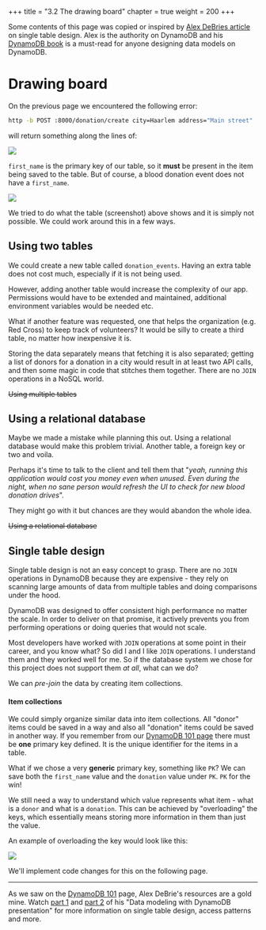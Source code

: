 +++
title = "3.2 The drawing board"
chapter = true
weight = 200
+++

Some contents of this page was copied or inspired by [Alex DeBries article](https://www.alexdebrie.com/posts/dynamodb-single-table/)
on single table design. Alex is the authority on DynamoDB and his [DynamoDB book](https://www.dynamodbbook.com/) is 
a must-read for anyone designing data models on DynamoDB.

# Drawing board

On the previous page we encountered the following error:

```bash
http -b POST :8000/donation/create city=Haarlem address="Main street"
```
will return something along the lines of:

![](/images/code_screenshots/50_200_1.png)

`first_name` is the primary key of our table, so it **must** be present in the item being saved to the table.
But of course, a blood donation event does not have a `first_name`.

![](/images/db_table_1.png)

We tried to do what the table (screenshot) above shows and it is simply not possible. We could work around this in a few ways.

## Using two tables

We could create a new table called `donation_events`. Having an extra table does not cost much, especially if it is
not being used.

However, adding another table would increase the complexity of our app. Permissions would have to be extended and maintained,
additional environment variables would be needed etc.

What if another feature was requested, one that helps the organization (e.g. Red Cross) to keep track of volunteers? It 
would be silly to create a third table, no matter how inexpensive it is.

Storing the data separately means that fetching it is also separated; getting a list of donors for a donation in a city
would result in at least two API calls, and then some magic in code that stitches them together. There are no `JOIN`
operations in a NoSQL world.

~~Using multiple tables~~

## Using a relational database

Maybe we made a mistake while planning this out. Using a relational database would make this problem trivial. Another 
table, a foreign key or two and voila.

Perhaps it's time to talk to the client and tell them that "_yeah, running
this application would cost you money even when unused. Even during the night, when no sane person would refresh the UI
to check for new blood donation drives_".

They might go with it but chances are they would abandon the whole idea.

~~Using a relational database~~

## Single table design

Single table design is not an easy concept to grasp. There are no `JOIN` operations in DynamoDB because they are expensive -
they rely on scanning large amounts of data from multiple tables and doing comparisons under the hood.

DynamoDB was designed to offer consistent high performance no matter the scale. In order to deliver on that promise,
it actively prevents you from performing operations or doing queries that would not scale.

Most developers have worked with `JOIN` operations at some point in their career, and you know what? 
So did I and I like `JOIN` operations. I understand them and they worked well for me. So if the database system we chose 
for this project does not support them _at all_, what can we do?

We can _pre-join_ the data by creating item collections.

#### Item collections

We could simply organize similar data into item collections. All "donor" items could be saved in a way and also all
"donation" items could be saved in another way. If you remember from our [DynamoDB 101 page](../40-persisting-data/200-dynamodb-101.html)
there must be **one** primary key defined. It is the unique identifier for the items in a table.

What if we chose a very **generic** primary key, something like `PK`? We can save both the `first_name` value and the
`donation` value under `PK`. `PK` for the win!

We still need a way to understand which value represents what item - what is a `donor` and what is a `donation`. This
can be achieved by "overloading" the keys, which essentially means storing more information in them than just the value.

An example of overloading the key would look like this:

![](/images/db_table_2.png)

We'll implement code changes for this on the following page.

***

As we saw on the [DynamoDB 101](../40-persisting-data/200-dynamodb-101.html) page, Alex DeBrie's resources are a gold mine. 
Watch [part 1](https://www.youtube.com/watch?v=fiP2e-g-r4g) and [part 2](https://www.youtube.com/watch?v=0uLF1tjI_BI) 
of his "Data modeling with DynamoDB presentation" for more information on single table design, access patterns and more.